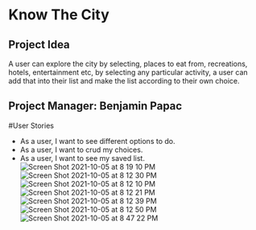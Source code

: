 # Know The City
## Project Idea
A user can explore the city by selecting, places to eat from, recreations, hotels, entertainment etc, by selecting any particular activity, a user can add that into their list and make the list according to their own choice.
## Project Manager: Benjamin Papac
#User Stories
- As a user, I want to see different options to do.
- As a user, I want to crud my choices.
- As a user, I want to see my saved list.
![Screen Shot 2021-10-05 at 8 19 10 PM](https://user-images.githubusercontent.com/81372190/136121280-33df6163-3cd3-4417-a7eb-cd7a4726823c.png)
![Screen Shot 2021-10-05 at 8 12 30 PM](https://user-images.githubusercontent.com/81372190/136120889-bdb68fd5-a50a-4404-8c7a-213fa5b462ba.png)
![Screen Shot 2021-10-05 at 8 12 10 PM](https://user-images.githubusercontent.com/81372190/136120878-c5347781-9dc3-4d3c-9407-4f3833a6f3a2.png)
![Screen Shot 2021-10-05 at 8 12 21 PM](https://user-images.githubusercontent.com/81372190/136120886-77442880-78dd-4e3a-9ae7-72069b5555fd.png)
![Screen Shot 2021-10-05 at 8 12 39 PM](https://user-images.githubusercontent.com/81372190/136120897-3ea2dc8e-9a4f-41fe-8be5-3dbaa11345d6.png)
![Screen Shot 2021-10-05 at 8 12 50 PM](https://user-images.githubusercontent.com/81372190/136120902-b622c002-af7a-4d74-a84f-00d7e7a0ef1e.png)
![Screen Shot 2021-10-05 at 8 47 22 PM](https://user-images.githubusercontent.com/81372190/136123348-bb3f5fc3-82a4-40ec-a30a-32c858d12be5.png)
